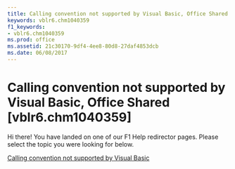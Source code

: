 ```yaml
---
title: Calling convention not supported by Visual Basic, Office Shared [vblr6.chm1040359]
keywords: vblr6.chm1040359
f1_keywords:
- vblr6.chm1040359
ms.prod: office
ms.assetid: 21c30170-9df4-4ee8-80d8-27daf4853dcb
ms.date: 06/08/2017
---
```



# Calling convention not supported by Visual Basic, Office Shared [vblr6.chm1040359]

Hi there! You have landed on one of our F1 Help redirector pages. Please select the topic you were looking for below.

[Calling convention not supported by Visual Basic](http://msdn.microsoft.com/library/fad78b15-d547-ced5-d12b-35d07f66c341%28Office.15%29.aspx)

